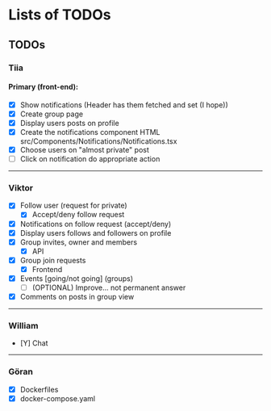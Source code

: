 # Lists of TODOs

## TODOs

### Tiia

#### Primary (front-end):

- [X] Show notifications (Header has them fetched and set (I hope))
- [X] Create group page
- [X] Display users posts on profile
- [X] Create the notifications component HTML src/Components/Notifications/Notifications.tsx
- [X] Choose users on "almost private" post
- [ ] Click on notification do appropriate action

---

### Viktor

- [X] Follow user (request for private)
  - [X] Accept/deny follow request
- [X] Notifications on follow request (accept/deny)
- [X] Display users follows and followers on profile
- [X] Group invites, owner and members
  - [X] API
- [X] Group join requests
  - [X] Frontend
- [X] Events [going/not going] (groups)
  - [ ] (OPTIONAL) Improve... not permanent answer
- [X] Comments on posts in group view 

---

### William

- [Y] Chat

---

### Göran

- [X] Dockerfiles
- [X] docker-compose.yaml
